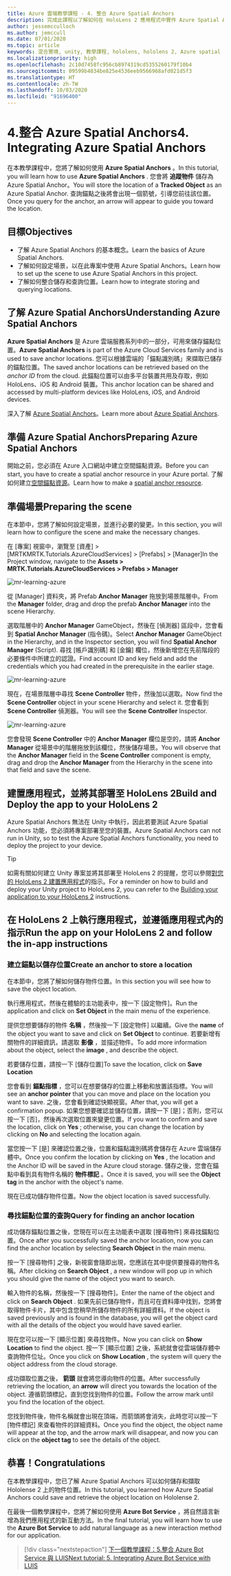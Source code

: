 ```yaml
---
title: Azure 雲端教學課程 - 4. 整合 Azure Spatial Anchors
description: 完成此課程以了解如何在 HoloLens 2 應用程式中實作 Azure Spatial Anchors。
author: jessemcculloch
ms.author: jemccull
ms.date: 07/01/2020
ms.topic: article
keywords: 混合實境, unity, 教學課程, hololens, hololens 2, Azure spatial anchors
ms.localizationpriority: high
ms.openlocfilehash: 2c10d7458fc956cb8974319cd5355260179f10b4
ms.sourcegitcommit: 09599b4034be825e4536eeb9566968afd021d5f3
ms.translationtype: HT
ms.contentlocale: zh-TW
ms.lasthandoff: 10/03/2020
ms.locfileid: "91696400"
---
```

# <a name="4-integrating-azure-spatial-anchors"></a><span data-ttu-id="aadc5-105">4.整合 Azure Spatial Anchors</span><span class="sxs-lookup"><span data-stu-id="aadc5-105">4. Integrating Azure Spatial Anchors</span></span>

<span data-ttu-id="aadc5-106">在本教學課程中，您將了解如何使用 **Azure Spatial Anchors** 。</span><span class="sxs-lookup"><span data-stu-id="aadc5-106">In this tutorial, you will learn how to use **Azure Spatial Anchors** .</span></span> <span data-ttu-id="aadc5-107">您會將 **追蹤物件** 儲存為 Azure Spatial Anchor。</span><span class="sxs-lookup"><span data-stu-id="aadc5-107">You will store the location of a **Tracked Object** as an Azure Spatial Anchor.</span></span> <span data-ttu-id="aadc5-108">查詢錨點之後將會出現一個箭號，引導您前往該位置。</span><span class="sxs-lookup"><span data-stu-id="aadc5-108">Once you query for the anchor, an arrow will appear to guide you toward the location.</span></span>

## <a name="objectives"></a><span data-ttu-id="aadc5-109">目標</span><span class="sxs-lookup"><span data-stu-id="aadc5-109">Objectives</span></span>

* <span data-ttu-id="aadc5-110">了解 Azure Spatial Anchors 的基本概念。</span><span class="sxs-lookup"><span data-stu-id="aadc5-110">Learn the basics of Azure Spatial Anchors.</span></span>
* <span data-ttu-id="aadc5-111">了解如何設定場景，以在此專案中使用 Azure Spatial Anchors。</span><span class="sxs-lookup"><span data-stu-id="aadc5-111">Learn how to set up the scene to use Azure Spatial Anchors in this project.</span></span>
* <span data-ttu-id="aadc5-112">了解如何整合儲存和查詢位置。</span><span class="sxs-lookup"><span data-stu-id="aadc5-112">Learn how to integrate storing and querying locations.</span></span>

## <a name="understanding-azure-spatial-anchors"></a><span data-ttu-id="aadc5-113">了解 Azure Spatial Anchors</span><span class="sxs-lookup"><span data-stu-id="aadc5-113">Understanding Azure Spatial Anchors</span></span>

 <span data-ttu-id="aadc5-114">**Azure Spatial Anchors** 是 Azure 雲端服務系列中的一部分，可用來儲存錨點位置。</span><span class="sxs-lookup"><span data-stu-id="aadc5-114">**Azure Spatial Anchors** is part of the Azure Cloud Services family and is used to save anchor locations.</span></span> <span data-ttu-id="aadc5-115">您可以根據雲端的「錨點識別碼」來擷取已儲存的錨點位置。</span><span class="sxs-lookup"><span data-stu-id="aadc5-115">The saved anchor locations can be retrieved based on the *anchor ID* from the cloud.</span></span> <span data-ttu-id="aadc5-116">此錨點位置可以由多平台裝置共用及存取，例如 HoloLens、iOS 和 Android 裝置。</span><span class="sxs-lookup"><span data-stu-id="aadc5-116">This anchor location can be shared and accessed by multi-platform devices like HoloLens, iOS, and Android devices.</span></span>

<span data-ttu-id="aadc5-117">深入了解 [Azure Spatial Anchors](https://docs.microsoft.com/azure/spatial-anchors/overview)。</span><span class="sxs-lookup"><span data-stu-id="aadc5-117">Learn more about [Azure Spatial Anchors](https://docs.microsoft.com/azure/spatial-anchors/overview).</span></span>

## <a name="preparing-azure-spatial-anchors"></a><span data-ttu-id="aadc5-118">準備 Azure Spatial Anchors</span><span class="sxs-lookup"><span data-stu-id="aadc5-118">Preparing Azure Spatial Anchors</span></span>

<span data-ttu-id="aadc5-119">開始之前，您必須在 Azure 入口網站中建立空間錨點資源。</span><span class="sxs-lookup"><span data-stu-id="aadc5-119">Before you can start, you have to create a spatial anchor resource in your Azure portal.</span></span>
<span data-ttu-id="aadc5-120">了解如何建立[空間錨點資源](https://docs.microsoft.com/azure/spatial-anchors/quickstarts/get-started-hololens#create-a-spatial-anchors-resource)。</span><span class="sxs-lookup"><span data-stu-id="aadc5-120">Learn how to make a [spatial anchor resource](https://docs.microsoft.com/azure/spatial-anchors/quickstarts/get-started-hololens#create-a-spatial-anchors-resource).</span></span>

## <a name="preparing-the-scene"></a><span data-ttu-id="aadc5-121">準備場景</span><span class="sxs-lookup"><span data-stu-id="aadc5-121">Preparing the scene</span></span>

<span data-ttu-id="aadc5-122">在本節中，您將了解如何設定場景，並進行必要的變更。</span><span class="sxs-lookup"><span data-stu-id="aadc5-122">In this section, you will learn how to configure the scene and make the necessary changes.</span></span>

<span data-ttu-id="aadc5-123">在 [專案] 視窗中，瀏覽至 [資產] > [MRTKMRTK.Tutorials.AzureCloudServices] > [Prefabs] > [Manager]</span><span class="sxs-lookup"><span data-stu-id="aadc5-123">In the Project window, navigate to the **Assets > MRTK.Tutorials.AzureCloudServices > Prefabs > Manager**</span></span>

![mr-learning-azure](images/mr-learning-azure/tutorial4-section1-step1-1.png)

<span data-ttu-id="aadc5-125">從 [Manager] 資料夾，將 Prefab **Anchor Manager** 拖放到場景階層中。</span><span class="sxs-lookup"><span data-stu-id="aadc5-125">From the **Manager** folder, drag and drop the prefab **Anchor Manager** into the scene Hierarchy.</span></span>

<span data-ttu-id="aadc5-126">選取階層中的 **Anchor Manager** GameObject，然後在 [偵測器] 區段中，您會看到 **Spatial Anchor Manager** (指令碼)。</span><span class="sxs-lookup"><span data-stu-id="aadc5-126">Select **Anchor Manager** GameObject in the Hierarchy, and in the Inspector section, you will find **Spatial Anchor Manager** (Script).</span></span> <span data-ttu-id="aadc5-127">尋找 [帳戶識別碼] 和 [金鑰] 欄位，然後新增您在先前階段的必要條件中所建立的認證。</span><span class="sxs-lookup"><span data-stu-id="aadc5-127">Find account ID and key field and add the credentials which you had created in the prerequisite in the earlier stage.</span></span>

![mr-learning-azure](images/mr-learning-azure/tutorial4-section1-step2-1.png)

<span data-ttu-id="aadc5-129">現在，在場景階層中尋找 **Scene Controller** 物件，然後加以選取。</span><span class="sxs-lookup"><span data-stu-id="aadc5-129">Now find the **Scene Controller** object in your scene Hierarchy and select it.</span></span> <span data-ttu-id="aadc5-130">您會看到 **Scene Controller** 偵測器。</span><span class="sxs-lookup"><span data-stu-id="aadc5-130">You will see the **Scene Controller** Inspector.</span></span>

![mr-learning-azure](images/mr-learning-azure/tutorial4-section1-step3-1.png)

<span data-ttu-id="aadc5-132">您會發現 **Scene Controller** 中的 **Anchor Manager** 欄位是空的，請將 **Anchor Manager** 從場景中的階層拖放到該欄位，然後儲存場景。</span><span class="sxs-lookup"><span data-stu-id="aadc5-132">You will observe that the **Anchor Manager** field in the **Scene Controller** component is empty, drag and drop the **Anchor Manager** from the Hierarchy in the scene into that field and save the scene.</span></span>

## <a name="build-and-deploy-the-app-to-your-hololens-2"></a><span data-ttu-id="aadc5-133">建置應用程式，並將其部署至 HoloLens 2</span><span class="sxs-lookup"><span data-stu-id="aadc5-133">Build and Deploy the app to your HoloLens 2</span></span>

<span data-ttu-id="aadc5-134">Azure Spatial Anchors 無法在 Unity 中執行，因此若要測試 Azure Spatial Anchors 功能，您必須將專案部署至您的裝置。</span><span class="sxs-lookup"><span data-stu-id="aadc5-134">Azure Spatial Anchors can not run in Unity, so to test the Azure Spatial Anchors functionality, you need to deploy the project to your device.</span></span>

> [!TIP]
> <span data-ttu-id="aadc5-135">如需有關如何建立 Unity 專案並將其部署至 HoloLens 2 的提醒，您可以參閱[對您的 HoloLens 2 建置應用程式](mr-learning-base-02.md#building-your-application-to-your-hololens-2)的指示。</span><span class="sxs-lookup"><span data-stu-id="aadc5-135">For a reminder on how to build and deploy your Unity project to HoloLens 2, you can refer to the [Building your application to your HoloLens 2](mr-learning-base-02.md#building-your-application-to-your-hololens-2) instructions.</span></span>

## <a name="run-the-app-on-your-hololens-2-and-follow-the-in-app-instructions"></a><span data-ttu-id="aadc5-136">在 HoloLens 2 上執行應用程式，並遵循應用程式內的指示</span><span class="sxs-lookup"><span data-stu-id="aadc5-136">Run the app on your HoloLens 2 and follow the in-app instructions</span></span>

### <a name="create-an-anchor-to-store-a-location"></a><span data-ttu-id="aadc5-137">建立錨點以儲存位置</span><span class="sxs-lookup"><span data-stu-id="aadc5-137">Create an anchor to store a location</span></span>

<span data-ttu-id="aadc5-138">在本節中，您將了解如何儲存物件位置。</span><span class="sxs-lookup"><span data-stu-id="aadc5-138">In this section you will see how to save the object location.</span></span>

<span data-ttu-id="aadc5-139">執行應用程式，然後在體驗的主功能表中，按一下 [設定物件]。</span><span class="sxs-lookup"><span data-stu-id="aadc5-139">Run the application and click on **Set Object** in the main menu of the experience.</span></span>

<span data-ttu-id="aadc5-140">提供您想要儲存的物件 **名稱** ，然後按一下 [設定物件] 以繼續。</span><span class="sxs-lookup"><span data-stu-id="aadc5-140">Give the **name** of the object you want to save and click on **Set Object** to continue.</span></span> <span data-ttu-id="aadc5-141">若要新增有關物件的詳細資訊，請選取 **影像** ，並描述物件。</span><span class="sxs-lookup"><span data-stu-id="aadc5-141">To add more information about the object, select the **image** , and describe the object.</span></span>

<span data-ttu-id="aadc5-142">若要儲存位置，請按一下 [儲存位置]</span><span class="sxs-lookup"><span data-stu-id="aadc5-142">To save the location, click on **Save Location**</span></span>

<span data-ttu-id="aadc5-143">您會看到 **錨點指標** ，您可以在想要儲存的位置上移動和放置該指標。</span><span class="sxs-lookup"><span data-stu-id="aadc5-143">You will see an **anchor pointer** that you can move and place on the location you want to save.</span></span> <span data-ttu-id="aadc5-144">之後，您會看到確認快顯視窗。</span><span class="sxs-lookup"><span data-stu-id="aadc5-144">After that, you will get a confirmation popup.</span></span> <span data-ttu-id="aadc5-145">如果您想要確認並儲存位置，請按一下 [是]；否則，您可以按一下 [否]，然後再次選取位置來變更位置。</span><span class="sxs-lookup"><span data-stu-id="aadc5-145">If you want to confirm and save the location, click on **Yes** ; otherwise, you can change the location by clicking on **No** and selecting the location again.</span></span>

<span data-ttu-id="aadc5-146">當您按一下 [是] 來確認位置之後，位置和錨點識別碼將會儲存在 Azure 雲端儲存體中。</span><span class="sxs-lookup"><span data-stu-id="aadc5-146">Once you confirm the location by clicking on **Yes** , the location and the Anchor ID will be saved in the Azure cloud storage.</span></span> <span data-ttu-id="aadc5-147">儲存之後，您會在錨點中看到具有物件名稱的 **物件標記** 。</span><span class="sxs-lookup"><span data-stu-id="aadc5-147">Once it is saved, you will see the **Object tag**  in the anchor with the object's name.</span></span>

<span data-ttu-id="aadc5-148">現在已成功儲存物件位置。</span><span class="sxs-lookup"><span data-stu-id="aadc5-148">Now the object location is saved successfully.</span></span>

### <a name="query-for-finding-an-anchor-location"></a><span data-ttu-id="aadc5-149">尋找錨點位置的查詢</span><span class="sxs-lookup"><span data-stu-id="aadc5-149">Query for finding an anchor location</span></span>

<span data-ttu-id="aadc5-150">成功儲存錨點位置之後，您現在可以在主功能表中選取 [搜尋物件] 來尋找錨點位置。</span><span class="sxs-lookup"><span data-stu-id="aadc5-150">Once after you successfully saved the anchor location, now you can find the anchor location by selecting **Search Object** in the main menu.</span></span>

<span data-ttu-id="aadc5-151">按一下 [搜尋物件] 之後，新視窗會隨即出現，您應該在其中提供要搜尋的物件名稱。</span><span class="sxs-lookup"><span data-stu-id="aadc5-151">After clicking on **Search Object** , a new window will pop up in which you should give the name of the object you want to search.</span></span>

<span data-ttu-id="aadc5-152">輸入物件的名稱，然後按一下 [搜尋物件]。</span><span class="sxs-lookup"><span data-stu-id="aadc5-152">Enter the name of the object and click on **Search Object** .</span></span> <span data-ttu-id="aadc5-153">如果先前已儲存物件，而且可在資料庫中找到，您將會取得物件卡片，其中包含您稍早所儲存物件的所有詳細資料。</span><span class="sxs-lookup"><span data-stu-id="aadc5-153">If the object is saved previously and is found in the database, you will get the object card with all the details of the object you would have saved earlier.</span></span>

<span data-ttu-id="aadc5-154">現在您可以按一下 [顯示位置] 來尋找物件。</span><span class="sxs-lookup"><span data-stu-id="aadc5-154">Now you can click on **Show Location** to find the object.</span></span> <span data-ttu-id="aadc5-155">按一下 [顯示位置] 之後，系統就會從雲端儲存體中查詢物件位址。</span><span class="sxs-lookup"><span data-stu-id="aadc5-155">Once you click on **Show Location** , the system will query the object address from the cloud storage.</span></span>

<span data-ttu-id="aadc5-156">成功擷取位置之後， **箭頭** 就會將您導向物件的位置。</span><span class="sxs-lookup"><span data-stu-id="aadc5-156">After successfully retrieving the location, an **arrow** will direct you towards the location of the object.</span></span> <span data-ttu-id="aadc5-157">遵循箭頭標記，直到您找到物件的位置。</span><span class="sxs-lookup"><span data-stu-id="aadc5-157">Follow the arrow mark until you find the location of the object.</span></span>

<span data-ttu-id="aadc5-158">您找到物件後，物件名稱就會出現在頂端，而箭頭將會消失，此時您可以按一下 [物件標記] 來查看物件的詳細資料。</span><span class="sxs-lookup"><span data-stu-id="aadc5-158">Once you find the object, the object name will appear at the top, and the arrow mark will disappear, and now you can click on the **object tag** to see the details of the object.</span></span>

## <a name="congratulations"></a><span data-ttu-id="aadc5-159">恭喜！</span><span class="sxs-lookup"><span data-stu-id="aadc5-159">Congratulations</span></span>

<span data-ttu-id="aadc5-160">在本教學課程中，您已了解 Azure Spatial Anchors 可以如何儲存和擷取 Hololense 2 上的物件位置。</span><span class="sxs-lookup"><span data-stu-id="aadc5-160">In this tutorial, you learned how Azure Spatial Anchors could save and retrieve the object location on Hololense 2.</span></span>

<span data-ttu-id="aadc5-161">在最後一個教學課程中，您將了解如何使用 **Azure Bot Service** ，將自然語言新增為我們應用程式的新互動方法。</span><span class="sxs-lookup"><span data-stu-id="aadc5-161">In the final tutorial, you will learn how to use the **Azure Bot Service** to add natural language as a new interaction method for our application.</span></span>

> [!div class="nextstepaction"]
> [<span data-ttu-id="aadc5-162">下一個教學課程：5.整合 Azure Bot Service 與 LUIS</span><span class="sxs-lookup"><span data-stu-id="aadc5-162">Next tutorial: 5. Integrating Azure Bot Service with LUIS</span></span>](mr-learning-azure-05.md)
